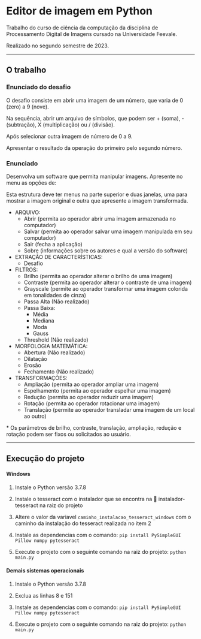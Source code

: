# Editor de imagem em Python

Trabalho do curso de ciência da computação da disciplina de Processamento Digital de Imagens cursado na Universidade Feevale.

Realizado no segundo semestre de 2023.

---

## O trabalho

### Enunciado do desafio

O desafio consiste em abrir uma imagem de um número, que varia de 0 (zero) a 9 (nove).

Na sequência, abrir um arquivo de símbolos, que podem ser + (soma), - (subtração), X (multiplicação) ou / (divisão).

Após selecionar outra imagem de número de 0 a 9.

Apresentar o resultado da operação do primeiro pelo segundo número.

### Enunciado

Desenvolva um software que permita manipular imagens. Apresente no menu
as opções de:

Esta estrutura deve ter menus na parte superior e duas janelas, uma para mostrar a imagem original e outra que apresente a imagem transformada.

- ARQUIVO:
  - Abrir (permita ao operador abrir uma imagem armazenada no computador)
  - Salvar (permita ao operador salvar uma imagem manipulada em seu computador)
  - Sair (fecha a aplicação)
  - Sobre (informações sobre os autores e qual a versão do software)
- EXTRAÇÃO DE CARACTERÍSTICAS:
  - Desafio
- FILTROS:
  - Brilho (permita ao operador alterar o brilho de uma imagem)
  - Contraste (permita ao operador alterar o contraste de uma imagem)
  - Grayscale (permite ao operador transformar uma imagem colorida em tonalidades de cinza)
  - Passa Alta (Não realizado)
  - Passa Baixa:
    - Média
    - Mediana
    - Moda
    - Gauss
  - Threshold (Não realizado)
- MORFOLOGIA MATEMÁTICA:
  - Abertura (Não realizado)
  - Dilatação
  - Erosão
  - Fechamento (Não realizado)
- TRANSFORMAÇÕES:
  - Ampliação (permita ao operador ampliar uma imagem)
  - Espelhamento (permita ao operador espelhar uma imagem)
  - Redução (permita ao operador reduzir uma imagem)
  - Rotação (permita ao operador rotacionar uma imagem)
  - Translação (permite ao operador transladar uma imagem de um local ao outro)

\* Os parâmetros de brilho, contraste, translação, ampliação, redução e rotação podem ser fixos ou solicitados ao usuário.

---

## Execução do projeto

#### Windows

1. Instale o Python versão 3.7.8

2. Instale o tesseract com o instalador que se encontra na :file_folder: instalador-tesseract na raiz do projeto

3. Altere o valor da variavel `caminho_instalacao_tesseract_windows` com o caminho da instalação do tesseract realizada no item 2

4. Instale as dependencias com o comando: `pip install PySimpleGUI Pillow numpy pytesseract`

5. Execute o projeto com o seguinte comando na raiz do projeto: `python main.py`

#### Demais sistemas operacionais

1. Instale o Python versão 3.7.8

2. Exclua as linhas 8 e 151

3. Instale as dependencias com o comando: `pip install PySimpleGUI Pillow numpy pytesseract`

4. Execute o projeto com o seguinte comando na raiz do projeto: `python main.py`
